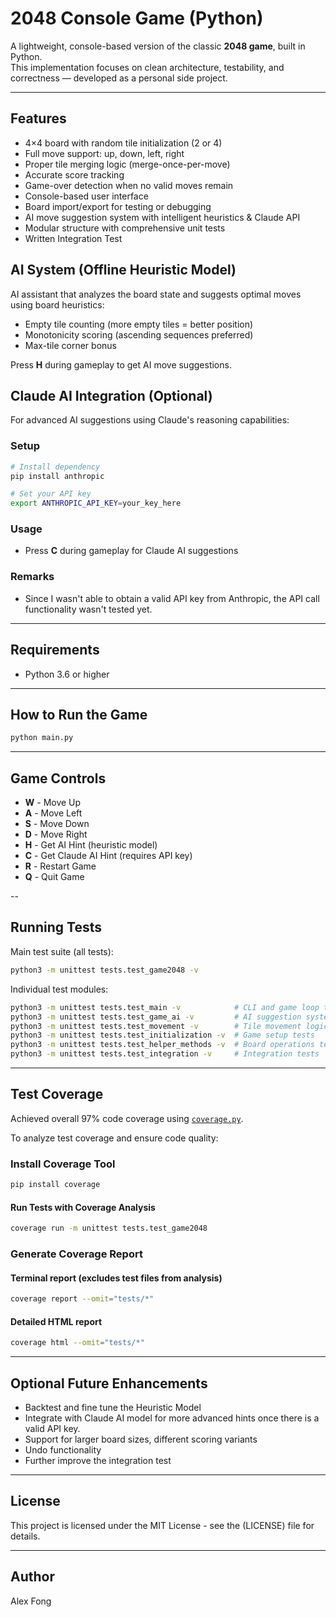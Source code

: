 # 2048 Console Game (Python)

A lightweight, console-based version of the classic **2048 game**, built in Python.  
This implementation focuses on clean architecture, testability, and correctness — developed as a personal side project.

---

## Features
- 4×4 board with random tile initialization (2 or 4)
- Full move support: up, down, left, right
- Proper tile merging logic (merge-once-per-move)
- Accurate score tracking
- Game-over detection when no valid moves remain
- Console-based user interface
- Board import/export for testing or debugging
- AI move suggestion system with intelligent heuristics & Claude API
- Modular structure with comprehensive unit tests
- Written Integration Test


## AI System (Offline Heuristic Model)
AI assistant that analyzes the board state and suggests optimal moves using board heuristics:
- Empty tile counting (more empty tiles = better position)
- Monotonicity scoring (ascending sequences preferred)
- Max-tile corner bonus

Press **H** during gameplay to get AI move suggestions.

## Claude AI Integration (Optional)
For advanced AI suggestions using Claude's reasoning capabilities:

### Setup
```bash
# Install dependency
pip install anthropic

# Set your API key
export ANTHROPIC_API_KEY=your_key_here
```

### Usage
- Press **C** during gameplay for Claude AI suggestions

### Remarks
- Since I wasn't able to obtain a valid API key from Anthropic, the API call functionality wasn't tested yet.

---

## Requirements
- Python 3.6 or higher

---

## How to Run the Game

```bash
python main.py
```

---

## Game Controls
- **W** - Move Up
- **A** - Move Left
- **S** - Move Down
- **D** - Move Right
- **H** - Get AI Hint (heuristic model)
- **C** - Get Claude AI Hint (requires API key)
- **R** - Restart Game
- **Q** - Quit Game

--

## Running Tests

Main test suite (all tests):

```bash
python3 -m unittest tests.test_game2048 -v
```

Individual test modules:

```bash
python3 -m unittest tests.test_main -v            # CLI and game loop tests
python3 -m unittest tests.test_game_ai -v         # AI suggestion system tests
python3 -m unittest tests.test_movement -v        # Tile movement logic tests
python3 -m unittest tests.test_initialization -v  # Game setup tests
python3 -m unittest tests.test_helper_methods -v  # Board operations tests
python3 -m unittest tests.test_integration -v     # Integration tests
```

---

## Test Coverage
Achieved overall 97% code coverage using [`coverage.py`](https://coverage.readthedocs.io/).

To analyze test coverage and ensure code quality:

### Install Coverage Tool
```bash
pip install coverage
```

#### Run Tests with Coverage Analysis
```bash
coverage run -m unittest tests.test_game2048
```

### Generate Coverage Report

#### Terminal report (excludes test files from analysis)
```bash
coverage report --omit="tests/*"
```

#### Detailed HTML report
```bash
coverage html --omit="tests/*"
```

---

## Optional Future Enhancements
- Backtest and fine tune the Heuristic Model
- Integrate with Claude AI model for more advanced hints once there is a valid API key.
- Support for larger board sizes, different scoring variants
- Undo functionality
- Further improve the integration test

---

## License

This project is licensed under the MIT License - see the (LICENSE) file for details.

---

## Author
Alex Fong